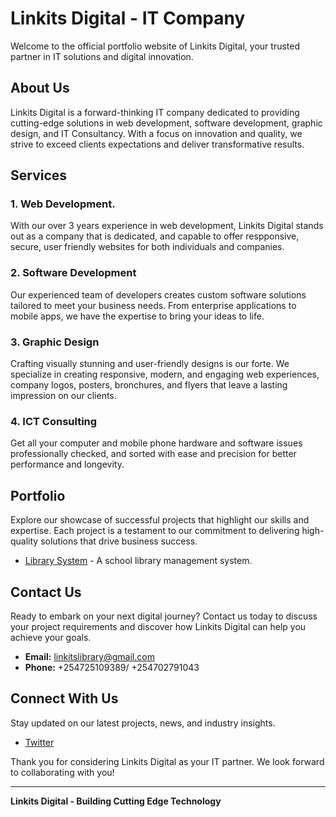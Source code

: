 # Linkits Digital - IT Company

Welcome to the official portfolio website of Linkits Digital, your trusted partner in IT solutions and digital innovation.

## About Us

Linkits Digital is a forward-thinking IT company dedicated to providing cutting-edge solutions in web development, software development, graphic design, and IT Consultancy. With a focus on innovation and quality, we strive to exceed clients expectations and deliver transformative results.

## Services

### 1. Web Development.

With our over 3 years experience in web development, Linkits Digital stands out as a company that is dedicated, and capable to offer respponsive, secure, user friendly websites for both individuals and companies.

### 2. Software Development

Our experienced team of developers creates custom software solutions tailored to meet your business needs. From enterprise applications to mobile apps, we have the expertise to bring your ideas to life.

### 3. Graphic Design

Crafting visually stunning and user-friendly designs is our forte. We specialize in creating responsive, modern, and engaging web experiences, company logos, posters, bronchures, and flyers that leave a lasting impression on our clients.

### 4. ICT Consulting

Get all your computer and mobile phone hardware and software issues professionally checked, and sorted with ease and precision for better performance and longevity.

## Portfolio

Explore our showcase of successful projects that highlight our skills and expertise. Each project is a testament to our commitment to delivering high-quality solutions that drive business success.

- [Library System](https://www.linkitslibrary.com) - A school library management system.

## Contact Us

Ready to embark on your next digital journey? Contact us today to discuss your project requirements and discover how Linkits Digital can help you achieve your goals.

- **Email:** linkitslibrary@gmail.com
- **Phone:** +254725109389/ +254702791043

## Connect With Us

Stay updated on our latest projects, news, and industry insights.

- [Twitter](https://www.twitter.com/Ptar2020)

Thank you for considering Linkits Digital as your IT partner. We look forward to collaborating with you!

---

**Linkits Digital - Building Cutting Edge Technology**
